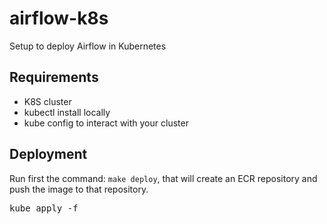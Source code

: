 # airflow-k8s
Setup to deploy Airflow in Kubernetes

## Requirements
* K8S cluster
* kubectl install locally
* kube config to interact with your cluster

## Deployment
Run first the command: `make deploy`, that will create an ECR repository and push the image to that repository.

<pre>
kube apply -f 
</pre>